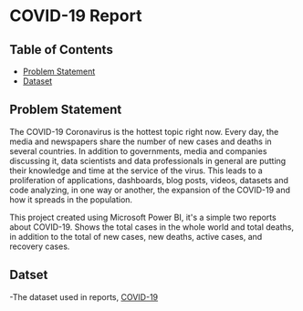 # COVID-19 Report

## Table of Contents
- [Problem Statement](#Problem-Statement)
- [Dataset](#Dataset)


## Problem Statement
The COVID-19 Coronavirus is the hottest topic right now. Every day, the media and newspapers share the number of new cases and deaths in several countries. In addition to governments, media and companies discussing it, data scientists and data professionals in general are putting their knowledge and time at the service of the virus. This leads to a proliferation of applications, dashboards, blog posts, videos, datasets and code analyzing, in one way or another, the expansion of the COVID-19 and how it spreads in the population.

This project created using Microsoft Power BI, it's a simple two reports about COVID-19. Shows the total cases in the whole world and total deaths, in addition to the total of new cases, new deaths, active cases, and recovery cases.

## Datset
 -The dataset used in reports, [COVID-19](https://www.worldometers.info/coronavirus/)

